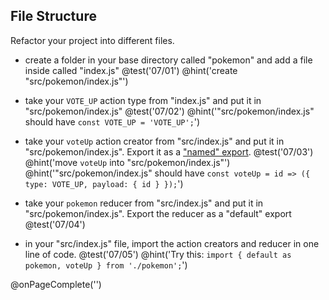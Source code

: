 ## File Structure
Refactor your project into different files.

+ create a folder in your base directory called "pokemon" and add a file inside called "index.js"
@test('07/01')
@hint('create "src/pokemon/index.js"')

+ take your `VOTE_UP` action type from "index.js" and put it in "src/pokemon/index.js"
@test('07/02')
@hint('"src/pokemon/index.js" should have `const VOTE_UP = 'VOTE_UP';`')

+ take your `voteUp` action creator from "src/index.js" and put it in "src/pokemon/index.js". Export it as a ["named" export](https://developer.mozilla.org/en/docs/web/javascript/reference/statements/export).
@test('07/03')
@hint('move `voteUp` into "src/pokemon/index.js"')
@hint('"src/pokemon/index.js" should have `const voteUp = id => ({ type: VOTE_UP, payload: { id } });`')

+ take your `pokemon` reducer from "src/index.js" and put it in "src/pokemon/index.js". Export the reducer as a "default" export
@test('07/04')

+ in your "src/index.js" file, import the action creators and reducer in one line of code.
@test('07/05')
@hint('Try this: `import { default as pokemon, voteUp } from './pokemon';`')

@onPageComplete('')
